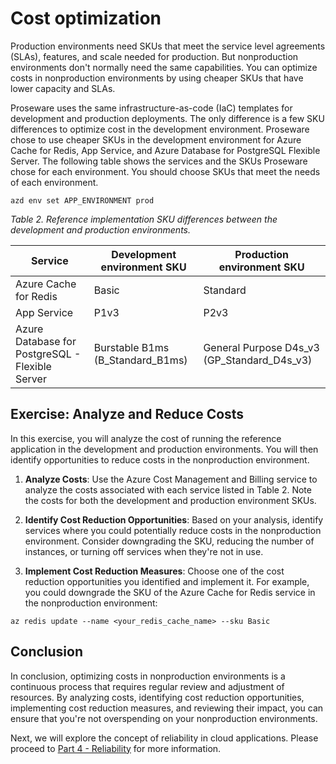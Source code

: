 # Cost optimization

Production environments need SKUs that meet the service level agreements (SLAs), features, and scale needed for production. But nonproduction environments don't normally need the same capabilities. You can optimize costs in nonproduction environments by using cheaper SKUs that have lower capacity and SLAs. 

Proseware uses the same infrastructure-as-code (IaC) templates for development and production deployments. The only difference is a few SKU differences to optimize cost in the development environment. Proseware chose to use cheaper SKUs in the development environment for Azure Cache for Redis, App Service, and Azure Database for PostgreSQL Flexible Server. The following table shows the services and the SKUs Proseware chose for each environment. You should choose SKUs that meet the needs of each environment.

```shell
azd env set APP_ENVIRONMENT prod
```

*Table 2. Reference implementation SKU differences between the development and production environments.*

| Service | Development environment SKU | Production environment SKU |
| --- | --- | --- |
| Azure Cache for Redis | Basic | Standard |
| App Service | P1v3 | P2v3 |
| Azure Database for PostgreSQL - Flexible Server | Burstable B1ms (B_Standard_B1ms) | General Purpose D4s_v3 (GP_Standard_D4s_v3) |


## Exercise: Analyze and Reduce Costs

In this exercise, you will analyze the cost of running the reference application in the development and production environments. You will then identify opportunities to reduce costs in the nonproduction environment.

1. **Analyze Costs**: Use the Azure Cost Management and Billing service to analyze the costs associated with each service listed in Table 2. Note the costs for both the development and production environment SKUs.

2. **Identify Cost Reduction Opportunities**: Based on your analysis, identify services where you could potentially reduce costs in the nonproduction environment. Consider downgrading the SKU, reducing the number of instances, or turning off services when they're not in use.

3. **Implement Cost Reduction Measures**: Choose one of the cost reduction opportunities you identified and implement it. For example, you could downgrade the SKU of the Azure Cache for Redis service in the nonproduction environment:

```shell
az redis update --name <your_redis_cache_name> --sku Basic
```

<!--
TODO https://github.com/roryp/azure-sdk-for-java/blob/main/sdk/appconfiguration/azure-data-appconfiguration/src/test/java/com/azure/data/appconfiguration/ConfigurationClientTest.java
-->

## Conclusion

In conclusion, optimizing costs in nonproduction environments is a continuous process that requires regular review and adjustment of resources. By analyzing costs, identifying cost reduction opportunities, implementing cost reduction measures, and reviewing their impact, you can ensure that you're not overspending on your nonproduction environments.

Next, we will explore the concept of reliability in cloud applications. Please proceed to [Part 4 - Reliability](../Part4-Reliability/README.md) for more information.

